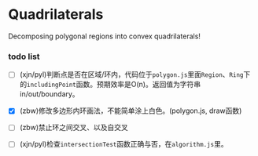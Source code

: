 # Quadrilaterals

Decomposing polygonal regions into convex quadrilaterals!



### todo list

* [ ] (xjn/pyl)判断点是否在区域/环内，代码位于`polygon.js`里面`Region`、`Ring`下的`includingPoint`函数。预期效率是O(n)。返回值为字符串in/out/boundary。
* [x] (zbw)修改多边形内环画法，不能简单涂上白色。(polygon.js, draw函数)
* [ ] (zbw)禁止环之间交叉、以及自交叉
* [ ] (xjn/pyl)检查`intersectionTest`函数正确与否，在`algorithm.js`里。

